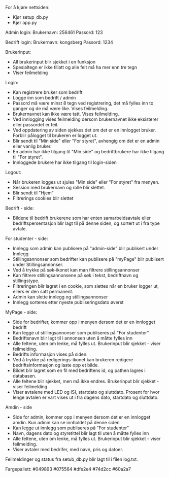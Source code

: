 For å kjøre nettsiden: 
- Kjør setup_db.py
- Kjør app.py

Admin login:
Brukernavn: 256461
Passord: 123

Bedrift login:
Brukernavn: kongsberg
Passord: 1234

Brukerinput:
- All brukerinput blir sjekket i en funksjon
- Spesialtegn er ikke tillatt og alle felt må ha mer enn tre tegn
- Viser feilmelding

Login:
- Kan registrere bruker som bedrift
- Logge inn som bedrift / admin
- Passord må være minst 8 tegn ved registrering, det må fylles inn to ganger og de må være like. Vises feilmelding.
- Brukernavnet kan ikke være tatt. Vises feilmelding.
- Ved innlogging vises feilmelding dersom brukernavnet ikke eksisterer eller passordet er feil.
- Ved oppdatering av siden sjekkes det om det er en innlogget bruker. Forblir pålogget til brukeren er logget ut.
- Blir sendt til "Min side" eller "For styret", avhengig om det er en admin eller vanlig bruker.
- En admin har ikke tilgang til "Min side" og bedriftbrukere har ikke tilgang til "For styret".
- Innloggede brukere har ikke tilgang til login-siden

Logout:
- Når brukeren logges ut sjules "Min side" eller "For styret" fra menyen.
- Session med brukernavn og rolle blir slettet.
- Blir sendt til "Hjem"
- Filtrerings cookies blir slettet

Bedrift - side:
- Bildene til bedrift brukerene som har enten samarbeidsavtale eller bedriftspersentasjon blir lagt til på denne siden, og sortert ut i fra type avtale.

For studenter - side:
- Innlegg som admin kan publisere på "admin-side" blir publisert under Innlegg
- Stillingsannonser som bedrifter kan publisere på "myPage" blir publisert under Stillingsannonser.
- Ved å trykke på søk-ikonet kan man filtrere stillingsannonser
- Kan filtrere stillingsannonsene på søk i tekst, bedriftnavn og stillingstype.
- Filtreringen blir lagret i en cookie, som slettes når en bruker logger ut, ellers er den satt permanent.
- Admin kan slette innlegg og stillingsannonser
- Innlegg sorteres etter nyeste publiseringsdato øverst

MyPage - side:
- Side for bedrifter, kommer opp i menyen dersom det er en innlogget bedrift
- Kan legge ut stillingsannonser som publiseres på "For studenter"
- Bedriftsnavn blir lagt til i annonsen uten å måtte fylles inn
- Alle feltene, uten om lenke, må fylles ut. Brukerinput blir sjekket - viser feilmelding.
- Bedrifts informasjon vises på siden. 
- Ved å trykke på redigerings-ikonet kan brukeren redigere bedriftsinformasjon og laste opp et bilde.
- Bildet blir lagret som en fil med bedriftens id, og pathen lagres i databasen.
- Alle feltene blir sjekket, men må ikke endres. Brukerinput blir sjekket - viser feilmelding.
- Viser avtalene med LED og ISI, startdato og sluttdato. Prosent for hvor lenge avtalen er vart vises ut i fra dagens dato, startdato og sluttdato.

Amdin - side
- Side for admin, kommer opp i menyen dersom det er en innlogget amdin. Kun admin kan se innholdet på denne siden
- Kan legge ut innlegg som publiseres på "For studenter"
- Navn, dagens dato og styretittel blir lagt til uten å måtte fylles inn
- Alle feltene, uten om lenke, må fylles ut. Brukerinput blir sjekket - viser feilmelding.
- Viser avtaler med bedrifer, med navn, pris og datoer.

Feilmeldinger og status fra setub_db.py blir lagt til i filen log.txt.

Fargepallett:
#049893
#075564
#dfe2e4
#74d2cc
#60a2a7
